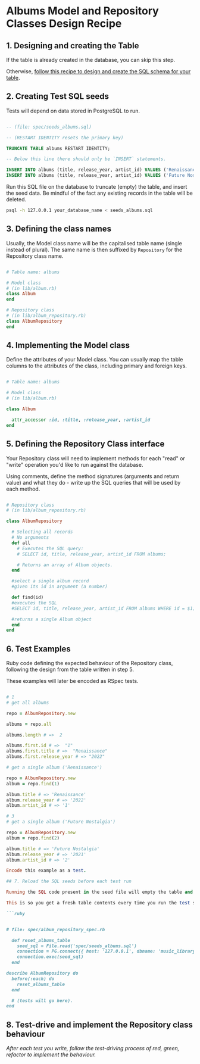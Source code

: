 # Albums Model and Repository Classes Design Recipe


## 1. Designing and creating the Table

If the table is already created in the database, you can skip this step.

Otherwise, [follow this recipe to design and create the SQL schema for your table](./single_table_design_recipe_template.md).


## 2. Creating Test SQL seeds

Tests will depend on data stored in PostgreSQL to run.

```sql

-- (file: spec/seeds_albums.sql)

-- (RESTART IDENTITY resets the primary key)

TRUNCATE TABLE albums RESTART IDENTITY; 

-- Below this line there should only be `INSERT` statements.

INSERT INTO albums (title, release_year, artist_id) VALUES ('Renaissance', '2022', '1');
INSERT INTO albums (title, release_year, artist_id) VALUES ('Future Nostalgia', '2021', '2');

```

Run this SQL file on the database to truncate (empty) the table, and insert the seed data. Be mindful of the fact any existing records in the table will be deleted.

```bash
psql -h 127.0.0.1 your_database_name < seeds_albums.sql
```

## 3. Defining the class names

Usually, the Model class name will be the capitalised table name (single instead of plural). The same name is then suffixed by `Repository` for the Repository class name.

```ruby

# Table name: albums

# Model class
# (in lib/album.rb)
class Album
end

# Repository class
# (in lib/album_repository.rb)
class AlbumRepository
end
```

## 4. Implementing the Model class

Define the attributes of your Model class. You can usually map the table columns to the attributes of the class, including primary and foreign keys.

```ruby

# Table name: albums

# Model class
# (in lib/album.rb)

class Album

  attr_accessor :id, :title, :release_year, :artist_id
end

```


## 5. Defining the Repository Class interface

Your Repository class will need to implement methods for each "read" or "write" operation you'd like to run against the database.

Using comments, define the method signatures (arguments and return value) and what they do - write up the SQL queries that will be used by each method.

```ruby

# Repository class
# (in lib/album_repository.rb)

class AlbumRepository

  # Selecting all records
  # No arguments
  def all
    # Executes the SQL query:
    # SELECT id, title, release_year, artist_id FROM albums;

    # Returns an array of Album objects.
  end

  #select a single album record
  #given its id in argument (a number)

  def find(id)
  #executes the SQL
  #SELECT id, title, release_year, artist_id FROM albums WHERE id = $1;

  #returns a single Album object
  end
end
```

## 6. Test Examples

Ruby code defining the expected behaviour of the Repository class, following the design from the table written in step 5.

These examples will later be encoded as RSpec tests.

```ruby

# 1
# get all albums

repo = AlbumRepository.new

albums = repo.all

albums.length # =>  2

albums.first.id # =>  "1"
albums.first.title # =>  "Renaissance"
albums.first.release_year # => "2022"

```

```ruby
# get a single album ('Renaissance')

repo = AlbumRepository.new
album = repo.find(1)

album.title # => 'Renaissance'
album.release_year # => '2022'
album.artist_id # => '1'

```
```ruby
# 3
# get a single album ('Future Nostalgia')

repo = AlbumRepository.new
album = repo.find(2)

album.title # => 'Future Nostalgia'
album.release_year # => '2021'
album.artist_id # => '2'

Encode this example as a test.

## 7. Reload the SQL seeds before each test run

Running the SQL code present in the seed file will empty the table and re-insert the seed data.

This is so you get a fresh table contents every time you run the test suite.

```ruby


# file: spec/album_repository_spec.rb

  def reset_albums_table
    seed_sq1 = File.read('spec/seeds_albums.sql')
    connection = PG.connect({ host: '127.0.0.1', dbname: 'music_library_test' })
    connection.exec(seed_sql)
  end

describe AlbumRepository do
  before(:each) do
    reset_albums_table
  end

  # (tests will go here).
end
```

## 8. Test-drive and implement the Repository class behaviour

_After each test you write, follow the test-driving process of red, green, refactor to implement the behaviour._

<!-- BEGIN GENERATED SECTION DO NOT EDIT -->



<!-- END GENERATED SECTION DO NOT EDIT -->